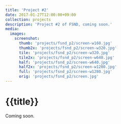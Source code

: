 ```yaml
---
title: 'Project #2'
date: 2017-01-27T12:00:00+09:00
collection: projects
description: 'Project #2 of FSND, coming soon.'
media:
  images:
    screenshot:
      thumb: 'projects/fsnd_p2/screen-w160.jpg'
      thumb2x: 'projects/fsnd_p2/screen-w320.jpg'
      tile: 'projects/fsnd_p2/screen-w320.jpg'
      tile2x: 'projects/fsnd_p2/screen-w640.jpg'
      half: 'projects/fsnd_p2/screen-w640.jpg'
      half2x: 'projects/fsnd_p2/screen-w1280.jpg'
      full: 'projects/fsnd_p2/screen-w1280.jpg'
      orig: 'projects/fsnd_p2/screen.jpg'
---
```


# {{title}}

Coming soon.